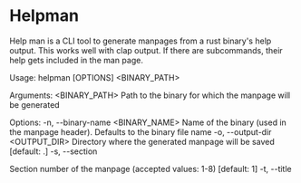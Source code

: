 # Helpman

Help man is a CLI tool to generate manpages from a rust binary's help
output.  This works well with clap output.  If there are subcommands,
their help gets included in the man page.

Usage: helpman [OPTIONS] <BINARY_PATH>

Arguments:
  <BINARY_PATH>  Path to the binary for which the manpage will be generated

Options:
  -n, --binary-name <BINARY_NAME>  Name of the binary (used in the manpage header). Defaults to the binary file name
  -o, --output-dir <OUTPUT_DIR>    Directory where the generated manpage will be saved [default: .]
  -s, --section <SECTION>          Section number of the manpage (accepted values: 1-8) [default: 1]
  -t, --title <TITLE>              Title of the manual (default depends on the section)
  -h, --help                       Print help
  -V, --version                    Print version

## Install

Cargo install works:

```
cargo install --git https://github.com/jvasile/helpman.git --tag v0.1.0
```

The `--tag` parameter is optional.

Alternatively, if you are on a Debian system and have `cargo deb`
installed, you can `bin/dosh release` and then:

```
dpkg -i target/debian/helpman*.deb
```

## Dev helpers

bin contains dev utilities.  You might want to add it to your path temporarily while working on helpman.  I do this with direnv.

bin/dosh is a task runner

bin/cpsrc copies file contents to clipbboard

bin/helpman gets generated and will be a link to target/debug/helpman
